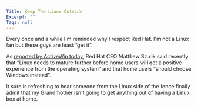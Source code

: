 ```yaml
---
Title: Keep The Linux Outside
Excerpt: ""
Tags: null
---
```

Every once and a while I'm reminded why I respect Red Hat. I'm not a Linux fan but these guys are least &#8220;get it&#8221;.

As <a href="http://www.activewin.com/awin/comments.asp?HeadlineIndex=20886">reported by ActiveWin today</a>, Red Hat CEO Matthew Szulik said recently that &#8220;Linux needs to mature further before home users will get a positive experience from the operating system&#8220; and that home users &#8220;should choose Windows instead&#8221;. 

It sure is refreshing to hear someone from the Linux side of the fence finally admit that my Grandmother isn't going to get anything out of having a Linux box at home. <br />
